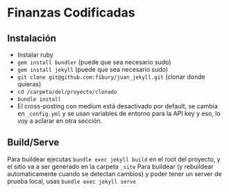 # Finanzas Codificadas
## Instalación
- Instalar ruby
- `gem install bundler` (puede que sea necesario sudo)
- `gem install jekyll` (puede que sea necesario sudo)
- `git clone git@github.com:fibury/juan_jekyll.git` (clonar donde quieras)
- `cd /carpeta/del/proyecto/clonado`
- `bundle install`
- El cross-posting con medium está desactivado por default, se cambia en `_config.yml` y se usan variables de entorno para la API key y eso, lo voy a aclarar en otra sección.

## Build/Serve
Para buildear ejecutas `bundle exec jekyll build` en el root del proyecto, y el sitio va a ser generado en la carpeta `_site`
Para buildear (y rebuildear automaticamente cuando se detectan cambios) y poder tener un server de prueba local, usas `bundle exec jekyll serve`
